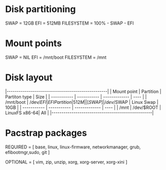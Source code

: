# Disk partitioning
SWAP = 12GB
EFI = 512MB
FILESYSTEM = 100% - SWAP - EFI


# Mount points
SWAP = NIL
EFI = /mnt/boot
FILESYSTEM = /mnt

# Disk layout
|--------------------------------------------------|
| Mount point | Partition   | Partiton type | Size | 
| ----------- | ----------- | ------------- | ---- |
| /mnt/boot   | /dev/$EFI   | EFI Partition | 512M |       
| [SWAP]      | /dev/$SWAP  | Linux Swap    | 10GB | 
| ----------- | ----------- | ------------- | ---- |
| /mnt        | /dev/$ROOT  | LinuxFS x86-64| All  |
|--------------------------------------------------|

# Pacstrap packages
REQUIRED = [ base, linux, linux-firmware, networkmanager, grub, efibootmgr,sudo, git ]

OPTIONAL = [ vim, zip, unzip, xorg, xorg-server, xorg-xini ]
